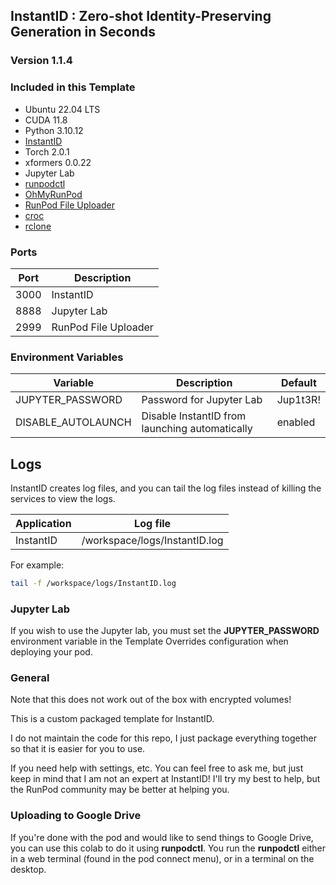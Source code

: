 ## InstantID : Zero-shot Identity-Preserving Generation in Seconds

### Version 1.1.4

### Included in this Template

* Ubuntu 22.04 LTS
* CUDA 11.8
* Python 3.10.12
* [InstantID](
  https://github.com/InstantID/InstantID)
* Torch 2.0.1
* xformers 0.0.22
* Jupyter Lab
* [runpodctl](https://github.com/runpod/runpodctl)
* [OhMyRunPod](https://github.com/kodxana/OhMyRunPod)
* [RunPod File Uploader](https://github.com/kodxana/RunPod-FilleUploader)
* [croc](https://github.com/schollz/croc)
* [rclone](https://rclone.org/)

### Ports

| Port | Description          |
|------|----------------------|
| 3000 | InstantID            |
| 8888 | Jupyter Lab          |
| 2999 | RunPod File Uploader |

### Environment Variables

| Variable           | Description                                    | Default  |
|--------------------|------------------------------------------------|----------|
| JUPYTER_PASSWORD   | Password for Jupyter Lab                       | Jup1t3R! |
| DISABLE_AUTOLAUNCH | Disable InstantID from launching automatically | enabled  |

## Logs

InstantID creates log files, and you can tail the log files
instead of killing the services to view the logs.

| Application  | Log file                      |
|--------------|-------------------------------|
| InstantID    | /workspace/logs/InstantID.log |

For example:

```bash
tail -f /workspace/logs/InstantID.log
```

### Jupyter Lab

If you wish to use the Jupyter lab, you must set
the **JUPYTER_PASSWORD** environment variable in the
Template Overrides configuration when deploying
your pod.

### General

Note that this does not work out of the box with
encrypted volumes!

This is a custom packaged template for InstantID.

I do not maintain the code for this repo,
I just package everything together so that it is
easier for you to use.

If you need help with settings, etc. You can feel free
to ask me, but just keep in mind that I am not an expert
at InstantID! I'll try my best to help, but the
RunPod community may be better at helping you.

### Uploading to Google Drive

If you're done with the pod and would like to send
things to Google Drive, you can use this colab to do it
using **runpodctl**. You run the **runpodctl** either in
a web terminal (found in the pod connect menu), or
in a terminal on the desktop.